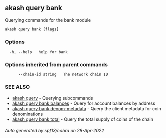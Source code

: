 ## akash query bank

Querying commands for the bank module

```
akash query bank [flags]
```

### Options

```
  -h, --help   help for bank
```

### Options inherited from parent commands

```
      --chain-id string   The network chain ID
```

### SEE ALSO

* [akash query](akash_query.md)	 - Querying subcommands
* [akash query bank balances](akash_query_bank_balances.md)	 - Query for account balances by address
* [akash query bank denom-metadata](akash_query_bank_denom-metadata.md)	 - Query the client metadata for coin denominations
* [akash query bank total](akash_query_bank_total.md)	 - Query the total supply of coins of the chain

###### Auto generated by spf13/cobra on 28-Apr-2022
